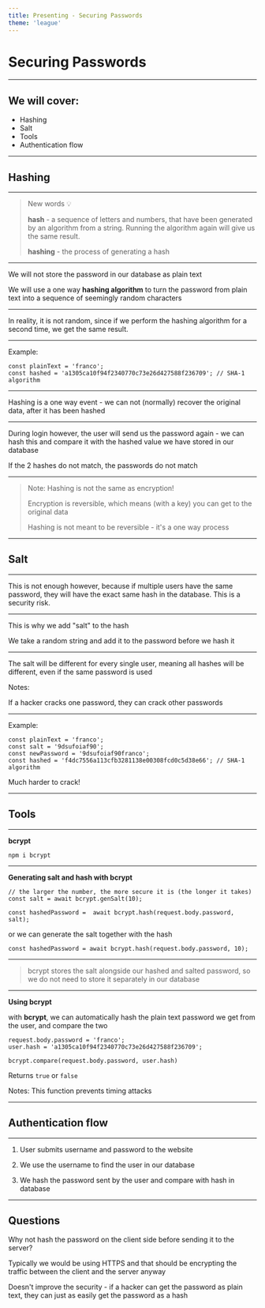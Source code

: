 ```yaml
---
title: Presenting - Securing Passwords
theme: 'league'
---
```


<!-- .slide: data-background="./assets/wallpaper.jpg" -->

# Securing Passwords

---

## We will cover:

- Hashing
- Salt
- Tools
- Authentication flow

---

## Hashing

---

> New words 💡
>
> **hash** - a sequence of letters and numbers, that have been generated by an algorithm from a string. Running the algorithm again will give us the same result.
>
> **hashing** - the process of generating a hash

---

We will not store the password in our database as plain text

We will use a one way **hashing algorithm** to turn the password from plain text into a sequence of seemingly random characters

---

In reality, it is not random, since if we perform the hashing algorithm for a second time, we get the same result.

---

Example:

```
const plainText = 'franco';
const hashed = 'a1305ca10f94f2340770c73e26d427588f236709'; // SHA-1 algorithm
```

---

Hashing is a one way event - we can not (normally) recover the original data, after it has been hashed

---

During login however, the user will send us the password again - we can hash this and compare it with the hashed value we have stored in our database

If the 2 hashes do not match, the passwords do not match

---

> Note: Hashing is not the same as encryption!
> 
> Encryption is reversible, which means (with a key) you can get to the original data
> 
> Hashing is not meant to be reversible - it's a one way process

---

## Salt

---

This is not enough however, because if multiple users have the same password, they will have the exact same hash in the database. This is a security risk.

---

This is why we add "salt" to the hash

We take a random string and add it to the password before we hash it

---

The salt will be different for every single user, meaning all hashes will be different, even if the same password is used

Notes:

If a hacker cracks one password, they can crack other passwords

---

Example:

```
const plainText = 'franco';
const salt = '9dsufoiaf90';
const newPassword = '9dsufoiaf90franco';
const hashed = 'f4dc7556a113cfb3281138e00308fcd0c5d38e66'; // SHA-1 algorithm
```

Much harder to crack!

---

## Tools

---

**bcrypt**

```
npm i bcrypt
```

---

**Generating salt and hash with bcrypt**

```
// the larger the number, the more secure it is (the longer it takes)
const salt = await bcrypt.genSalt(10);

const hashedPassword =  await bcrypt.hash(request.body.password, salt);
```

or we can generate the salt together with the hash

```
const hashedPassword = await bcrypt.hash(request.body.password, 10);
```

---

> bcrypt stores the salt alongside our hashed and salted password, so we do not need to store it separately in our database

---

**Using bcrypt**

with **bcrypt**, we can automatically hash the plain text password we get from the user, and compare the two

```
request.body.password = 'franco';
user.hash = 'a1305ca10f94f2340770c73e26d427588f236709';

bcrypt.compare(request.body.password, user.hash)
```

Returns `true` or `false`

Notes: This function prevents timing attacks

---

## Authentication flow

---

1. User submits username and password to the website

2. We use the username to find the user in our database
   
3. We hash the password sent by the user and compare with hash in database

---

## Questions

Why not hash the password on the client side before sending it to the server?

Typically we would be using HTTPS and that should be encrypting the traffic between the client and the server anyway

Doesn't improve the security - if a hacker can get the password as plain text, they can just as easily get the password as a hash
